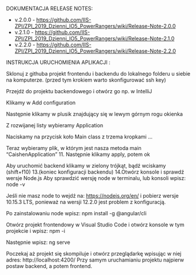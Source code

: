 DOKUMENTACJA RELEASE NOTES: 

- v.2.0.0 - https://github.com/IIS-ZPI/ZPI_2019_Dzienni_IO5_PowerRangers/wiki/Release-Note-2.0.0
- v.2.1.0 - https://github.com/IIS-ZPI/ZPI_2019_Dzienni_IO5_PowerRangers/wiki/Release-Note-2.1.0
- v.2.2.0 - https://github.com/IIS-ZPI/ZPI_2019_Dzienni_IO5_PowerRangers/wiki/Release-Note-2.2.0


INSTRUKCJA URUCHOMIENIA APLIKACJI :


Sklonuj z githuba projekt frontendu i backendu do lokalnego folderu u siebie na komputerze. (przed tym krokiem warto skonfigurować ssh key)


Przejdź do projektu backendowego i otwórz go np. w IntelliJ


Klikamy w Add configuration


Następnie klikamy w plusik znajdujący się w lewym górnym rogu okienka


Z rozwijanej listy wybieramy Application


Naciskamy na przycisk koło Main class  z trzema kropkami …


Teraz wybieramy plik, w którym jest nasza metoda main “CaishenApplication”
11. Następnie klikamy apply, potem ok


Aby uruchomić backend klikamy w zielony trójkąt, bądź wciskamy (shift+f10)
13.(koniec konfiguracji backendu)
14.Otwórz konsole i sprawdź wersje Node.js
Aby sprawdzić wersję node w terminalu, lub konsoli wpisz:
		node -v


Jeśli nie masz node to wejdź na: https://nodejs.org/en/ i pobierz wersje 10.15.3 LTS, ponieważ na
wersji 12.2.0 jest problem z konfiguracją.


Po zainstalowaniu node wpisz:
	npm install -g @angular/cli


Otwórz projekt frontendowy w Visual Studio Code i otwórz konsole w tym     projekcie
i wpisz:
		npm -i


Następnie wpisz:
		ng serve


Poczekaj aż projekt się skompiluje i otwórz przeglądarkę wpisując w niej adres:
http://localhost:4200/
Przy samym uruchamianiu projektu najpierw postaw backend, a potem frontend.
